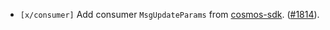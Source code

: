 - `[x/consumer]` Add consumer `MsgUpdateParams` from [cosmos-sdk](https://github.com/cosmos/cosmos-sdk).
([\#1814](https://github.com/cosmos/interchain-security/pull/1814)).